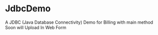 # JdbcDemo
A JDBC (Java Database Connectivity) Demo for Billing  with main method Soon will Upload In Web Form 
